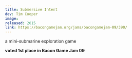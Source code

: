 ```yaml
---
title: Submersive Intent
dev: Tim Cooper
image:
released: 2015
link: https://bacongamejam.org/jams/bacongamejam-09/390/
---
```


a mini-submarine exploration game

**voted 1st place in Bacon Game Jam 09**
